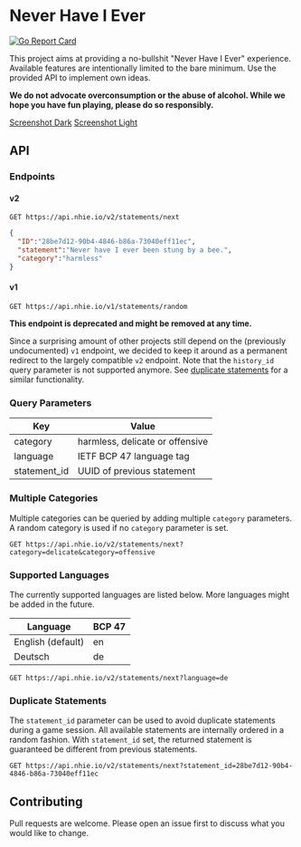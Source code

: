 # Never Have I Ever

[![Go Report Card](https://goreportcard.com/badge/github.com/jonasknobloch/nhie)](https://goreportcard.com/report/github.com/jonasknobloch/nhie)

This project aims at providing a no-bullshit "Never Have I Ever" experience.
Available features are intentionally limited to the bare minimum.
Use the provided API to implement own ideas.

**We do not advocate overconsumption or the abuse of alcohol.
While we hope you have fun playing, please do so responsibly.**

[Screenshot Dark](nhie_28be7d12-90b4-4846-b86a-73040eff11ec_dark.png)
[Screenshot Light](nhie_28be7d12-90b4-4846-b86a-73040eff11ec_light.png)

## API

### Endpoints

#### v2

```http request
GET https://api.nhie.io/v2/statements/next
```

```json
{
  "ID":"28be7d12-90b4-4846-b86a-73040eff11ec",
  "statement":"Never have I ever been stung by a bee.",
  "category":"harmless"
}
```

#### v1

```http request
GET https://api.nhie.io/v1/statements/random
```

**This endpoint is deprecated and might be removed at any time.**

Since a surprising amount of other projects still depend on the (previously undocumented) `v1` endpoint, we decided to
keep it around as a permanent redirect to the largely compatible `v2` endpoint. Note that the `history_id` query
parameter is not supported anymore. See [duplicate statements](#duplicate-statements) for a similar functionality.

### Query Parameters

| Key            | Value                            |
|----------------|----------------------------------|
| category       | harmless, delicate or offensive  |
| language       | IETF BCP 47 language tag         |
| statement_id   | UUID of previous statement       |

### Multiple Categories

Multiple categories can be queried by adding multiple `category` parameters.
A random category is used if no `category` parameter is set.

```http request
GET https://api.nhie.io/v2/statements/next?category=delicate&category=offensive
```

### Supported Languages

The currently supported languages are listed below. More languages might be added in the future.

| Language          | BCP 47 |
|-------------------|--------|
| English (default) | en     |
| Deutsch           | de     |

```http request
GET https://api.nhie.io/v2/statements/next?language=de
```

### Duplicate Statements

The `statement_id` parameter can be used to avoid duplicate statements during a game session.
All available statements are internally ordered in a random fashion. With `statement_id` set,
the returned statement is guaranteed be different from previous statements.

```http request
GET https://api.nhie.io/v2/statements/next?statement_id=28be7d12-90b4-4846-b86a-73040eff11ec
```

## Contributing

Pull requests are welcome. Please open an issue first to discuss what you would like to change.
